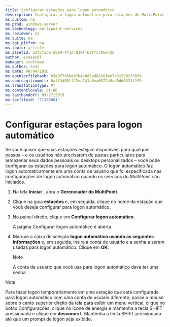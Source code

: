 ```yaml
---
title: Configurar estações para logon automático
description: Configurar o logon automático para estações do MultiPoint
ms.custom: na
ms.prod: windows-server
ms.technology: multipoint-services
ms.reviewer: na
ms.suite: na
ms.tgt_pltfrm: na
ms.topic: article
ms.assetid: 52fcfac9-d500-4f1d-819f-b2ffc795e435
author: evaseydl
manager: scottman
ms.author: evas
ms.date: 08/04/2016
ms.openlocfilehash: 03e9f78bbebfb4c0d3ad8816fee7c815902f303b
ms.sourcegitcommit: 6aff3d88ff22ea141a6ea6572a5ad8dd6321f199
ms.translationtype: MT
ms.contentlocale: pt-BR
ms.lasthandoff: 09/27/2019
ms.locfileid: "71389801"
---
```

# <a name="configure-stations-for-automatic-logon"></a>Configurar estações para logon automático
Se você quiser que suas estações estejam disponíveis para qualquer pessoa – e os usuários não precisarem de pastas particulares para armazenar seus dados pessoais ou desktops personalizados – você pode configurar as estações para logon automático. O logon automático faz logon automaticamente em uma conta de usuário que foi especificada nas configurações de logon automático quando os serviços do MultiPoint são iniciados.  
  
1.  Na tela **Iniciar** , abra o **Gerenciador do MultiPoint**.  
  
2.  Clique na guia **estações** e, em seguida, clique no nome da estação que você deseja configurar para logon automático.  
  
3.  No painel direito, clique em **Configurar logon automático**.  
  
    A página Configurar logon automático é aberta.  
  
4.  Marque a caixa de seleção **logon automático usando as seguintes informações** e, em seguida, insira a conta de usuário e a senha a serem usadas para logon automático. Clique em **OK**.  
  
    > [!NOTE]  
    > A conta de usuário que você usa para logon automático deve ter uma senha.  
  
> [!NOTE]  
> Para fazer logon temporariamente em uma estação que está configurada para logon automático com uma conta de usuário diferente, passe o mouse sobre o canto superior direito da tela para exibir um menu vertical, clique no botão Configurações, clique no ícone de energia e mantenha a tecla SHIFT pressionada e clique em **desconec t**. Mantenha a tecla SHIFT pressionada até que um prompt de logon seja exibido.